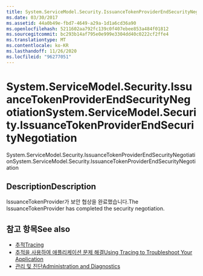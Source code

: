 ```yaml
---
title: System.ServiceModel.Security.IssuanceTokenProviderEndSecurityNegotiation
ms.date: 03/30/2017
ms.assetid: 44a0b49e-fbd7-4649-a29a-1d1a6cd36a90
ms.openlocfilehash: 5211602aa792fc139c0f407ebee853a484f01812
ms.sourcegitcommit: bc293b14af795e0e999e3304dd40c0222cf2ffe4
ms.translationtype: MT
ms.contentlocale: ko-KR
ms.lasthandoff: 11/26/2020
ms.locfileid: "96277051"
---
```

# <a name="systemservicemodelsecurityissuancetokenproviderendsecuritynegotiation"></a><span data-ttu-id="2278f-102">System.ServiceModel.Security.IssuanceTokenProviderEndSecurityNegotiation</span><span class="sxs-lookup"><span data-stu-id="2278f-102">System.ServiceModel.Security.IssuanceTokenProviderEndSecurityNegotiation</span></span>

<span data-ttu-id="2278f-103">System.ServiceModel.Security.IssuanceTokenProviderEndSecurityNegotiation</span><span class="sxs-lookup"><span data-stu-id="2278f-103">System.ServiceModel.Security.IssuanceTokenProviderEndSecurityNegotiation</span></span>  
  
## <a name="description"></a><span data-ttu-id="2278f-104">Description</span><span class="sxs-lookup"><span data-stu-id="2278f-104">Description</span></span>  

 <span data-ttu-id="2278f-105">IssuanceTokenProvider가 보안 협상을 완료했습니다.</span><span class="sxs-lookup"><span data-stu-id="2278f-105">The IssuanceTokenProvider has completed the security negotiation.</span></span>  
  
## <a name="see-also"></a><span data-ttu-id="2278f-106">참고 항목</span><span class="sxs-lookup"><span data-stu-id="2278f-106">See also</span></span>

- [<span data-ttu-id="2278f-107">추적</span><span class="sxs-lookup"><span data-stu-id="2278f-107">Tracing</span></span>](index.md)
- [<span data-ttu-id="2278f-108">추적을 사용하여 애플리케이션 문제 해결</span><span class="sxs-lookup"><span data-stu-id="2278f-108">Using Tracing to Troubleshoot Your Application</span></span>](using-tracing-to-troubleshoot-your-application.md)
- [<span data-ttu-id="2278f-109">관리 및 진단</span><span class="sxs-lookup"><span data-stu-id="2278f-109">Administration and Diagnostics</span></span>](../index.md)
